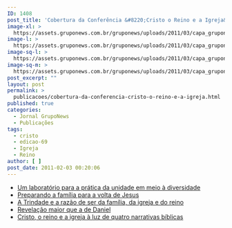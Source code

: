 ```yaml
---
ID: 1408
post_title: 'Cobertura da Conferência &#8220;Cristo o Reino e a Igreja&#8221;'
image-xl: >
  https://assets.gruponews.com.br/gruponews/uploads/2011/03/capa_gruponews_janeiro_2011_grafica_valeeste-1.jpg
image-l: >
  https://assets.gruponews.com.br/gruponews/uploads/2011/03/capa_gruponews_janeiro_2011_grafica_valeeste-1-960x720.jpg
image-sq-l: >
  https://assets.gruponews.com.br/gruponews/uploads/2011/03/capa_gruponews_janeiro_2011_grafica_valeeste-1.jpg
image-sq-m: >
  https://assets.gruponews.com.br/gruponews/uploads/2011/03/capa_gruponews_janeiro_2011_grafica_valeeste-1-720x720.jpg
post_excerpt: ""
layout: post
permalink: >
  publicacoes/cobertura-da-conferencia-cristo-o-reino-e-a-igreja.html
published: true
categories:
  - Jornal GrupoNews
  - Publicações
tags:
  - cristo
  - edicao-69
  - Igreja
  - Reino
author: [ ]
post_date: 2011-02-03 00:20:06
---
```

- <a href="http://www.gruponews.com.br/2011/02/um-laboratorio-para-a-pratica-da-unidade-em-meio-a-diversidade.html">Um laboratório para a prática da unidade em meio à diversidade</a>
- <a href="http://www.gruponews.com.br/2011/02/preparando-a-familia-para-a-volta-de-jesus.html"> Preparando a família para a volta de Jesus</a>
- <a href="http://www.gruponews.com.br/2011/01/a-trindade-e-a-razao-de-ser-da-familia-da-igreja-e-do-reino.html">A Trindade e a razão de ser da família, da igreja e do reino</a>
- <a href="http://www.gruponews.com.br/2011/02/revelacao-maior-que-a-de-daniel.html"> Revelação maior que a de Daniel</a>
- <a href="http://www.gruponews.com.br/2011/02/cristo-o-reino-e-a-igreja-a-luz-de-quatro-narrativas-biblicas.html"> Cristo, o reino e a igreja à luz de quatro narrativas bíblicas</a>